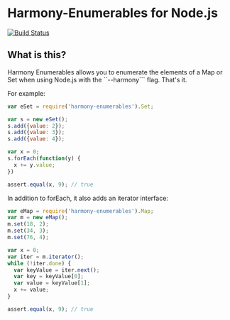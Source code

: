 # Harmony-Enumerables for Node.js

[![Build Status](https://secure.travis-ci.org/oconnore/harmony-enumerables.png?branch=master)](http://travis-ci.org/oconnore/harmony-enumerables)

## What is this?

Harmony Enumerables allows you to enumerate the elements of a Map or Set when using Node.js with the ``--harmony``` flag. That's it.

For example:

```javascript
var eSet = require('harmony-enumerables').Set;

var s = new eSet();
s.add({value: 2});
s.add({value: 3});
s.add({value: 4});

var x = 0;
s.forEach(function(y) {
  x += y.value;
})

assert.equal(x, 9); // true
```

In addition to forEach, it also adds an iterator interface:

```javascript
var eMap = require('harmony-enumerables').Map;
var m = new eMap();
m.set(18, 2);
m.set(34, 3);
m.set(76, 4);

var x = 0;
var iter = m.iterator();
while (!iter.done) {
  var keyValue = iter.next();
  var key = keyValue[0];
  var value = keyValue[1];
  x += value;
}

assert.equal(x, 9); // true
```
